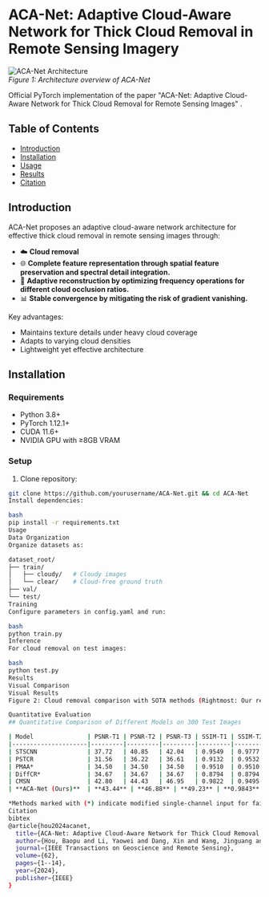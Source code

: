 # ACA-Net: Adaptive Cloud-Aware Network for Thick Cloud Removal in Remote Sensing Imagery

![ACA-Net Architecture](./figures/main_network.png)  
*Figure 1: Architecture overview of ACA-Net*

Official PyTorch implementation of the paper "ACA-Net: Adaptive Cloud-Aware Network for Thick Cloud Removal for Remote Sensing Images" .

## Table of Contents
- [Introduction](#introduction)
- [Installation](#installation)
- [Usage](#usage)
- [Results](#results)
- [Citation](#citation)

## Introduction
ACA-Net proposes an adaptive cloud-aware network architecture for effective thick cloud removal in remote sensing images through:

- ☁️ **Cloud removal**
- 🌐 **Complete feature representation through spatial feature preservation and spectral detail integration.** 
- 🎯 **Adaptive reconstruction by optimizing frequency operations for different cloud occlusion ratios.** 
- 📊 **Stable convergence by mitigating the risk of gradient vanishing.** 

Key advantages:
- Maintains texture details under heavy cloud coverage
- Adapts to varying cloud densities
- Lightweight yet effective architecture

## Installation

### Requirements
- Python 3.8+
- PyTorch 1.12.1+
- CUDA 11.6+
- NVIDIA GPU with ≥8GB VRAM

### Setup
1. Clone repository:
```bash
git clone https://github.com/yourusername/ACA-Net.git && cd ACA-Net
Install dependencies:

bash
pip install -r requirements.txt
Usage
Data Organization
Organize datasets as:

dataset_root/
├── train/
│   ├── cloudy/   # Cloudy images
│   └── clear/    # Cloud-free ground truth
├── val/
└── test/
Training
Configure parameters in config.yaml and run:

bash
python train.py
Inference
For cloud removal on test images:

bash
python test.py
Results
Visual Comparison
Visual Results
Figure 2: Cloud removal comparison with SOTA methods (Rightmost: Our results)

Quantitative Evaluation
## Quantitative Comparison of Different Models on 300 Test Images

| Model               | PSNR-T1 | PSNR-T2 | PSNR-T3 | SSIM-T1 | SSIM-T2 | SSIM-T3 | GFlops | Params(M) |
|---------------------|---------|---------|---------|---------|---------|---------|--------|-----------|
| STSCNN              | 37.72   | 40.85   | 42.04   | 0.9549  | 0.9777  | 0.9756  | 4.84   | 0.30      |
| PSTCR               | 31.56   | 36.22   | 36.61   | 0.9132  | 0.9532  | 0.9600  | 95.75  | 0.37      |
| PMAA*               | 34.50   | 34.50   | 34.50   | 0.9510  | 0.9510  | 0.9510  | 92.34  | 3.45      |
| DiffCR*             | 34.67   | 34.67   | 34.67   | 0.8794  | 0.8794  | 0.8794  | 45.86  | 22.91     |
| CMSN                | 42.80   | 44.43   | 46.95   | 0.9822  | 0.9495  | 0.9722  | 28.67  | 1.75      |
| **ACA-Net (Ours)**  | **43.44** | **46.88** | **49.23** | **0.9843** | **0.9936** | **0.9943** | 39.73  | 2.43      |

*Methods marked with (*) indicate modified single-channel input for fair comparison*
Citation
bibtex
@article{hou2024acanet,
  title={ACA-Net: Adaptive Cloud-Aware Network for Thick Cloud Removal in Remote Sensing Images},
  author={Hou, Baopu and Li, Yaowei and Dang, Xin and Wang, Jinguang and Zhao, Quankai and Yang, Yuting and Chen, Xiaoxuan and Jiang, Bo},
  journal={IEEE Transactions on Geoscience and Remote Sensing},
  volume={62},
  pages={1--14},
  year={2024},
  publisher={IEEE}
}

